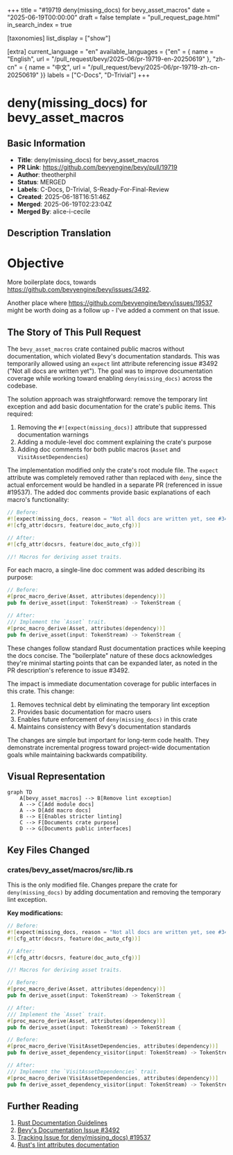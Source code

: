 +++
title = "#19719 deny(missing_docs) for bevy_asset_macros"
date = "2025-06-19T00:00:00"
draft = false
template = "pull_request_page.html"
in_search_index = true

[taxonomies]
list_display = ["show"]

[extra]
current_language = "en"
available_languages = {"en" = { name = "English", url = "/pull_request/bevy/2025-06/pr-19719-en-20250619" }, "zh-cn" = { name = "中文", url = "/pull_request/bevy/2025-06/pr-19719-zh-cn-20250619" }}
labels = ["C-Docs", "D-Trivial"]
+++

# deny(missing_docs) for bevy_asset_macros

## Basic Information
- **Title**: deny(missing_docs) for bevy_asset_macros
- **PR Link**: https://github.com/bevyengine/bevy/pull/19719
- **Author**: theotherphil
- **Status**: MERGED
- **Labels**: C-Docs, D-Trivial, S-Ready-For-Final-Review
- **Created**: 2025-06-18T16:51:46Z
- **Merged**: 2025-06-19T02:23:04Z
- **Merged By**: alice-i-cecile

## Description Translation
# Objective

More boilerplate docs, towards https://github.com/bevyengine/bevy/issues/3492.

Another place where https://github.com/bevyengine/bevy/issues/19537 might be worth doing as a follow up - I've added a comment on that issue.

## The Story of This Pull Request

The `bevy_asset_macros` crate contained public macros without documentation, which violated Bevy's documentation standards. This was temporarily allowed using an `expect` lint attribute referencing issue #3492 ("Not all docs are written yet"). The goal was to improve documentation coverage while working toward enabling `deny(missing_docs)` across the codebase.

The solution approach was straightforward: remove the temporary lint exception and add basic documentation for the crate's public items. This required:
1. Removing the `#![expect(missing_docs)]` attribute that suppressed documentation warnings
2. Adding a module-level doc comment explaining the crate's purpose
3. Adding doc comments for both public macros (`Asset` and `VisitAssetDependencies`)

The implementation modified only the crate's root module file. The `expect` attribute was completely removed rather than replaced with `deny`, since the actual enforcement would be handled in a separate PR (referenced in issue #19537). The added doc comments provide basic explanations of each macro's functionality:

```rust
// Before:
#![expect(missing_docs, reason = "Not all docs are written yet, see #3492.")]
#![cfg_attr(docsrs, feature(doc_auto_cfg))]

// After:
#![cfg_attr(docsrs, feature(doc_auto_cfg))]

//! Macros for deriving asset traits.
```

For each macro, a single-line doc comment was added describing its purpose:

```rust
// Before:
#[proc_macro_derive(Asset, attributes(dependency))]
pub fn derive_asset(input: TokenStream) -> TokenStream {

// After:
/// Implement the `Asset` trait.
#[proc_macro_derive(Asset, attributes(dependency))]
pub fn derive_asset(input: TokenStream) -> TokenStream {
```

These changes follow standard Rust documentation practices while keeping the docs concise. The "boilerplate" nature of these docs acknowledges they're minimal starting points that can be expanded later, as noted in the PR description's reference to issue #3492.

The impact is immediate documentation coverage for public interfaces in this crate. This change:
1. Removes technical debt by eliminating the temporary lint exception
2. Provides basic documentation for macro users
3. Enables future enforcement of `deny(missing_docs)` in this crate
4. Maintains consistency with Bevy's documentation standards

The changes are simple but important for long-term code health. They demonstrate incremental progress toward project-wide documentation goals while maintaining backwards compatibility.

## Visual Representation

```mermaid
graph TD
    A[bevy_asset_macros] --> B[Remove lint exception]
    A --> C[Add module docs]
    A --> D[Add macro docs]
    B --> E[Enables stricter linting]
    C --> F[Documents crate purpose]
    D --> G[Documents public interfaces]
```

## Key Files Changed

### crates/bevy_asset/macros/src/lib.rs
This is the only modified file. Changes prepare the crate for `deny(missing_docs)` by adding documentation and removing the temporary lint exception.

**Key modifications:**
```rust
// Before:
#![expect(missing_docs, reason = "Not all docs are written yet, see #3492.")]
#![cfg_attr(docsrs, feature(doc_auto_cfg))]

// After:
#![cfg_attr(docsrs, feature(doc_auto_cfg))]

//! Macros for deriving asset traits.
```

```rust
// Before:
#[proc_macro_derive(Asset, attributes(dependency))]
pub fn derive_asset(input: TokenStream) -> TokenStream {

// After:
/// Implement the `Asset` trait.
#[proc_macro_derive(Asset, attributes(dependency))]
pub fn derive_asset(input: TokenStream) -> TokenStream {
```

```rust
// Before:
#[proc_macro_derive(VisitAssetDependencies, attributes(dependency))]
pub fn derive_asset_dependency_visitor(input: TokenStream) -> TokenStream {

// After:
/// Implement the `VisitAssetDependencies` trait.
#[proc_macro_derive(VisitAssetDependencies, attributes(dependency))]
pub fn derive_asset_dependency_visitor(input: TokenStream) -> TokenStream {
```

## Further Reading
1. [Rust Documentation Guidelines](https://rust-lang.github.io/api-guidelines/documentation.html)
2. [Bevy's Documentation Issue #3492](https://github.com/bevyengine/bevy/issues/3492)
3. [Tracking Issue for deny(missing_docs) #19537](https://github.com/bevyengine/bevy/issues/19537)
4. [Rust's lint attributes documentation](https://doc.rust-lang.org/rustc/lints/levels.html)